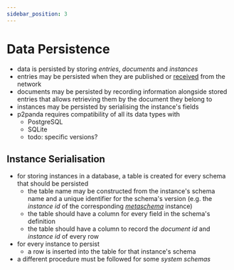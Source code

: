 ```yaml
---
sidebar_position: 3
---
```


# Data Persistence

- data is persisted by storing _entries_, _documents_ and _instances_
- entries may be persisted when they are published or [received](/docs/networking/replication) from the network
- documents may be persisted by recording information alongside stored entries that allows retrieving them by the document they belong to
- instances may be persisted by serialising the instance's fields
- p2panda requires compatibility of all its data types with
  - PostgreSQL
  - SQLite
  - todo: specific versions?

## Instance Serialisation

- for storing instances in a database, a table is created for every schema that should be persisted
  - the table name may be constructed from the instance's schema name and a unique identifier for the schema's version (e.g. the _instance id_ of the corresponding [_metaschema_](/docs/writing-data/schemas) instance)
  - the table should have a column for every field in the schema's definition
  - the table should have a column to record the _document id_ and _instance id_ of every row
- for every instance to persist
  - a row is inserted into the table for that instance's schema
- a different procedure must be followed for some _system schemas_

